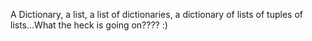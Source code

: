 A Dictionary, a list, a list of dictionaries, a dictionary of lists of tuples of lists...What the heck is going on???? :)


